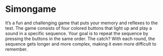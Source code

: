 # Simongame
It’s a fun and challenging game that puts your memory and reflexes to the test. The game consists of four colored buttons that light up and play a sound in a specific sequence. Your goal is to repeat the sequence by pressing the buttons in the same order. The catch? With each round, the sequence gets longer and more complex, making it even more difficult to remember.
